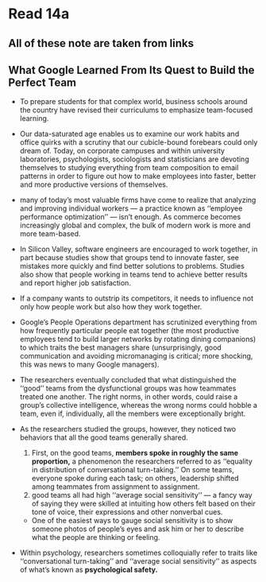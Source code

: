 # Read 14a

## All of these note are taken from links

## What Google Learned From Its Quest to Build the Perfect Team

- To prepare students for that complex world, business schools around the country have revised their curriculums to emphasize team-focused learning.

- Our data-saturated age enables us to examine our work habits and office quirks with a scrutiny that our cubicle-bound forebears could only dream of. Today, on corporate campuses and within university laboratories, psychologists, sociologists and statisticians are devoting themselves to studying everything from team composition to email patterns in order to figure out how to make employees into faster, better and more productive versions of themselves. 

- many of today’s most valuable firms have come to realize that analyzing and improving individual workers ­— a practice known as ‘‘employee performance optimization’’ — isn’t enough. As commerce becomes increasingly global and complex, the bulk of modern work is more and more team-based.

- In Silicon Valley, software engineers are encouraged to work together, in part because studies show that groups tend to innovate faster, see mistakes more quickly and find better solutions to problems. Studies also show that people working in teams tend to achieve better results and report higher job satisfaction.

- If a company wants to outstrip its competitors, it needs to influence not only how people work but also how they work together.

- Google’s People Operations department has scrutinized everything from how frequently particular people eat together (the most productive employees tend to build larger networks by rotating dining companions) to which traits the best managers share (unsurprisingly, good communication and avoiding micromanaging is critical; more shocking, this was news to many Google managers).

- The researchers eventually concluded that what distinguished the ‘‘good’’ teams from the dysfunctional groups was how teammates treated one another. The right norms, in other words, could raise a group’s collective intelligence, whereas the wrong norms could hobble a team, even if, individually, all the members were exceptionally bright.

- As the researchers studied the groups, however, they noticed two behaviors that all the good teams generally shared. 
  1. First, on the good teams, **members spoke in roughly the same proportion,** a phenomenon the researchers referred to as ‘‘equality in distribution of conversational turn-taking.’’ On some teams, everyone spoke during each task; on others, leadership shifted among teammates from assignment to assignment. 
  2. good teams all had high ‘‘average social sensitivity’’ — a fancy way of saying they were skilled at intuiting how others felt based on their tone of voice, their expressions and other nonverbal cues.
    * One of the easiest ways to gauge social sensitivity is to show someone photos of people’s eyes and ask him or her to describe what the people are thinking or feeling.

- Within psychology, researchers sometimes colloquially refer to traits like ‘‘conversational turn-taking’’ and ‘‘average social sensitivity’’ as aspects of what’s known as **psychological safety.**


